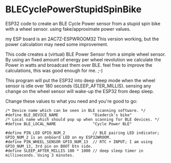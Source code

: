 # BLECyclePowerStupidSpinBike
ESP32 code to create an BLE Cycle Power sensor from a stupid spin bike with a wheel sensor. using fake/approximate power values.


my ESP board is an 2AC7Z-ESPWROOM32
This version working, but the power calculation may need some improvement.

This code creates a (virtual) BLE Power Sensor from a simple wheel sensor.
By using an fixed amount of energy per wheel revolution we calculate the Power in watts and broadcast them over BLE.
feel free to improve the calculations, this was good enough for me. ;-)

This program will put the ESP32 into deep sleep mode when the wheel sensor is idle over 180 seconds (SLEEP_AFTER_MILLIS).
sensing any change on the wheel sensor will wake-up the ESP32 from deep sleep.


Change these values to what you need and you're good to go:
```
/* Device name which can be seen in BLE scanning software. */
#define BLE_DEVICE_NAME               "Diederik's bike"
/* Local name which should pop up when scanning for BLE devices. */
#define BLE_LOCAL_NAME                "Cycle Power BLE"

#define PIN_LED GPIO_NUM_2            // BLE pairing LED indicator; GPIO_NUM_2 is an onboard LED on my ESP32WROOM.
#define PIN_WHEEL_SENSOR GPIO_NUM_13  // RTC + INPUT; I am using GPIO_NUM_13, 3rd pin on BOOT btn side.
#define SLEEP_AFTER_MILLIS 180 * 1000 // deep sleep timer in milliseconds. Using 3 minutes.
```
